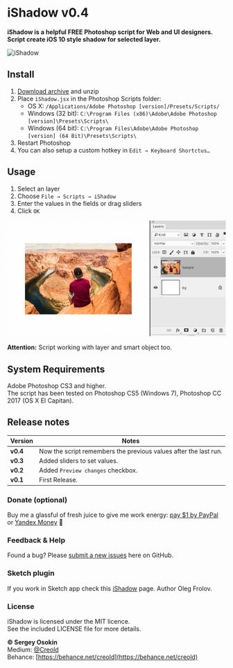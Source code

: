 # iShadow v0.4

**iShadow is a helpful FREE Photoshop script for Web and UI designers.  
Script create iOS 10 style shadow for selected layer.**

![iShadow](images/ishadow.jpg)

## Install

1. [Download archive] and unzip
2. Place `iShadow.jsx` in the Photoshop Scripts folder:
	- OS X: `/Applications/Adobe Photoshop [version]/Presets/Scripts/`
	- Windows (32 bit): `C:\Program Files (x86)\Adobe\Adobe Photoshop [version]\Presets\Scripts\`
	- Windows (64 bit): `C:\Program Files\Adobe\Adobe Photoshop [version] (64 Bit)\Presets\Scripts\`
3. Restart Photoshop
4. You can also setup a custom hotkey in `Edit → Keyboard Shortctus…`

[Download archive]: https://github.com/creold/iShadow/archive/master.zip

## Usage

1. Select an layer
2. Choose `File → Scripts → iShadow`
3. Enter the values in the fields or drag sliders
4. Click `OK`

![iShadow](images/ishadow-usage.gif)

**Attention:** Script working with layer and smart object too.

## System Requirements

Adobe Photoshop CS3 and higher.  
The script has been tested on Photoshop CS5 (Windows 7), Photoshop CC 2017 (OS X El Capitan).

## Release notes

| Version | Notes |
| --- | --- |
| **v0.4** | Now the script remembers the previous values after the last run. |
| **v0.3** | Added sliders to set values. |
| **v0.2** | Added `Preview changes` checkbox. |
| **v0.1** |  First Release. |

### Donate (optional)
Buy me a glassful of fresh juice to give me work energy: [pay $1 by PayPal] or [Yandex Money] 🙂

[pay $1 by PayPal]: https://paypal.me/osokin/1usd
[Yandex Money]: https://money.yandex.ru/to/410011149615582

### Feedback & Help

Found a bug? Please [submit a new issues](https://github.com/creold/iShadow/issues) here on GitHub.

### Sketch plugin
If you work in Sketch app check this [iShadow] page. Author Oleg Frolov.

[iShadow]: https://github.com/Volorf/iShadow

### License

iShadow is licensed under the MIT licence.  
See the included LICENSE file for more details.

**&copy; Sergey Osokin**   
Medium: [@Creold](medium.com/@creold/)  
Behance: [https://behance.net/creold](https://behance.net/creold) 